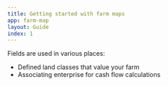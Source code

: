 ```yaml
---
title: Getting started with farm maps
app: farm-map
layout: Guide
index: 1
---
```


Fields are used in various places:

* Defined land classes that value your farm
* Associating enterprise for cash flow calculations
